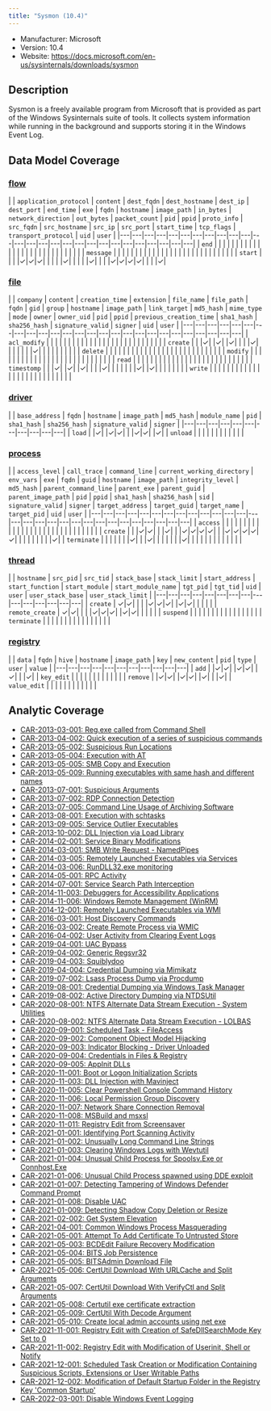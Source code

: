 ```yaml
---
title: "Sysmon (10.4)"
---
```


- Manufacturer: Microsoft
- Version: 10.4
- Website: https://docs.microsoft.com/en-us/sysinternals/downloads/sysmon


## Description
Sysmon is a freely available program from Microsoft that is provided as part of the Windows Sysinternals suite of tools. It collects system information while running in the background and supports storing it in the Windows Event Log.



## Data Model Coverage

### [flow](../data_model/flow)

| | `application_protocol` | `content` | `dest_fqdn` | `dest_hostname` | `dest_ip` | `dest_port` | `end_time` | `exe` | `fqdn` | `hostname` | `image_path` | `in_bytes` | `network_direction` | `out_bytes` | `packet_count` | `pid` | `ppid` | `proto_info` | `src_fqdn` | `src_hostname` | `src_ip` | `src_port` | `start_time` | `tcp_flags` | `transport_protocol` | `uid` | `user` |
|---|---|---|---|---|---|---|---|---|---|---|---|---|---|---|---|---|---|---|---|---|---|---|---|---|---|---|
| `end` |  | | | | | | | | | | | | | | | | | | | | | | | | | | |
| `message` |  | | | | | | | | | | | | | | | | | | | | | | | | | | |
| `start` |  | | |✓|✓|✓| | | | |✓| | | | |✓| | | |✓|✓|✓|✓| | | |✓|

### [file](../data_model/file)

| | `company` | `content` | `creation_time` | `extension` | `file_name` | `file_path` | `fqdn` | `gid` | `group` | `hostname` | `image_path` | `link_target` | `md5_hash` | `mime_type` | `mode` | `owner` | `owner_uid` | `pid` | `ppid` | `previous_creation_time` | `sha1_hash` | `sha256_hash` | `signature_valid` | `signer` | `uid` | `user` |
|---|---|---|---|---|---|---|---|---|---|---|---|---|---|---|---|---|---|---|---|---|---|---|---|---|---|
| `acl_modify` |  | | | | | | | | | | | | | | | | | | | | | | | | | |
| `create` |  | |✓| |✓| |✓| | | |✓| | | | | | |✓| | | | | | | | |
| `delete` |  | | | | | | | | | | | | | | | | | | | | | | | | | |
| `modify` |  | | | | | | | | | | | | | | | | | | | | | | | | | |
| `read` |  | | | | | | | | | | | | | | | | | | | | | | | | | |
| `timestomp` |  | |✓| |✓| |✓| | | |✓| | | | | | |✓| |✓| | | | | | |
| `write` |  | | | | | | | | | | | | | | | | | | | | | | | | | |

### [driver](../data_model/driver)

| | `base_address` | `fqdn` | `hostname` | `image_path` | `md5_hash` | `module_name` | `pid` | `sha1_hash` | `sha256_hash` | `signature_valid` | `signer` |
|---|---|---|---|---|---|---|---|---|---|---|
| `load` |  |✓| |✓|✓| | |✓|✓| |✓|
| `unload` |  | | | | | | | | | | |

### [process](../data_model/process)

| | `access_level` | `call_trace` | `command_line` | `current_working_directory` | `env_vars` | `exe` | `fqdn` | `guid` | `hostname` | `image_path` | `integrity_level` | `md5_hash` | `parent_command_line` | `parent_exe` | `parent_guid` | `parent_image_path` | `pid` | `ppid` | `sha1_hash` | `sha256_hash` | `sid` | `signature_valid` | `signer` | `target_address` | `target_guid` | `target_name` | `target_pid` | `uid` | `user` |
|---|---|---|---|---|---|---|---|---|---|---|---|---|---|---|---|---|---|---|---|---|---|---|---|---|---|---|---|---|
| `access` |  | | | | | | | | | | | | | | | | | | | | | | | | | | | | |
| `create` |  | |✓|✓| | |✓| | |✓|✓|✓|✓| | |✓|✓|✓|✓|✓| | | | | | | | |✓|
| `terminate` |  | | | | | |✓| | |✓| | | | | | |✓| | | | | | | | | | | | |

### [thread](../data_model/thread)

| | `hostname` | `src_pid` | `src_tid` | `stack_base` | `stack_limit` | `start_address` | `start_function` | `start_module` | `start_module_name` | `tgt_pid` | `tgt_tid` | `uid` | `user` | `user_stack_base` | `user_stack_limit` |
|---|---|---|---|---|---|---|---|---|---|---|---|---|---|---|
| `create` | ✓|✓| | | |✓|✓|✓| |✓|✓| | | | |
| `remote_create` | ✓|✓| | | |✓|✓|✓| |✓|✓| | | | |
| `suspend` |  | | | | | | | | | | | | | | |
| `terminate` |  | | | | | | | | | | | | | | |

### [registry](../data_model/registry)

| | `data` | `fqdn` | `hive` | `hostname` | `image_path` | `key` | `new_content` | `pid` | `type` | `user` | `value` |
|---|---|---|---|---|---|---|---|---|---|---|
| `add` |  |✓|✓| |✓|✓| |✓| | |✓|
| `key_edit` |  | | | | | | | | | | |
| `remove` |  |✓|✓| |✓|✓| |✓| | |✓|
| `value_edit` |  | | | | | | | | | | |




## Analytic Coverage

 - [CAR-2013-03-001: Reg.exe called from Command Shell](../analytics/CAR-2013-03-001)
 - [CAR-2013-04-002: Quick execution of a series of suspicious commands](../analytics/CAR-2013-04-002)
 - [CAR-2013-05-002: Suspicious Run Locations](../analytics/CAR-2013-05-002)
 - [CAR-2013-05-004: Execution with AT](../analytics/CAR-2013-05-004)
 - [CAR-2013-05-005: SMB Copy and Execution](../analytics/CAR-2013-05-005)
 - [CAR-2013-05-009: Running executables with same hash and different names](../analytics/CAR-2013-05-009)
 - [CAR-2013-07-001: Suspicious Arguments](../analytics/CAR-2013-07-001)
 - [CAR-2013-07-002: RDP Connection Detection](../analytics/CAR-2013-07-002)
 - [CAR-2013-07-005: Command Line Usage of Archiving Software](../analytics/CAR-2013-07-005)
 - [CAR-2013-08-001: Execution with schtasks](../analytics/CAR-2013-08-001)
 - [CAR-2013-09-005: Service Outlier Executables](../analytics/CAR-2013-09-005)
 - [CAR-2013-10-002: DLL Injection via Load Library](../analytics/CAR-2013-10-002)
 - [CAR-2014-02-001: Service Binary Modifications](../analytics/CAR-2014-02-001)
 - [CAR-2014-03-001: SMB Write Request - NamedPipes](../analytics/CAR-2014-03-001)
 - [CAR-2014-03-005: Remotely Launched Executables via Services](../analytics/CAR-2014-03-005)
 - [CAR-2014-03-006: RunDLL32.exe monitoring](../analytics/CAR-2014-03-006)
 - [CAR-2014-05-001: RPC Activity](../analytics/CAR-2014-05-001)
 - [CAR-2014-07-001: Service Search Path Interception](../analytics/CAR-2014-07-001)
 - [CAR-2014-11-003: Debuggers for Accessibility Applications](../analytics/CAR-2014-11-003)
 - [CAR-2014-11-006: Windows Remote Management (WinRM)](../analytics/CAR-2014-11-006)
 - [CAR-2014-12-001: Remotely Launched Executables via WMI](../analytics/CAR-2014-12-001)
 - [CAR-2016-03-001: Host Discovery Commands](../analytics/CAR-2016-03-001)
 - [CAR-2016-03-002: Create Remote Process via WMIC](../analytics/CAR-2016-03-002)
 - [CAR-2016-04-002: User Activity from Clearing Event Logs](../analytics/CAR-2016-04-002)
 - [CAR-2019-04-001: UAC Bypass](../analytics/CAR-2019-04-001)
 - [CAR-2019-04-002: Generic Regsvr32](../analytics/CAR-2019-04-002)
 - [CAR-2019-04-003: Squiblydoo](../analytics/CAR-2019-04-003)
 - [CAR-2019-04-004: Credential Dumping via Mimikatz](../analytics/CAR-2019-04-004)
 - [CAR-2019-07-002: Lsass Process Dump via Procdump](../analytics/CAR-2019-07-002)
 - [CAR-2019-08-001: Credential Dumping via Windows Task Manager](../analytics/CAR-2019-08-001)
 - [CAR-2019-08-002: Active Directory Dumping via NTDSUtil](../analytics/CAR-2019-08-002)
 - [CAR-2020-08-001: NTFS Alternate Data Stream Execution - System Utilities](../analytics/CAR-2020-08-001)
 - [CAR-2020-08-002: NTFS Alternate Data Stream Execution - LOLBAS](../analytics/CAR-2020-08-002)
 - [CAR-2020-09-001: Scheduled Task - FileAccess](../analytics/CAR-2020-09-001)
 - [CAR-2020-09-002: Component Object Model Hijacking](../analytics/CAR-2020-09-002)
 - [CAR-2020-09-003: Indicator Blocking - Driver Unloaded](../analytics/CAR-2020-09-003)
 - [CAR-2020-09-004: Credentials in Files & Registry](../analytics/CAR-2020-09-004)
 - [CAR-2020-09-005: AppInit DLLs](../analytics/CAR-2020-09-005)
 - [CAR-2020-11-001: Boot or Logon Initialization Scripts](../analytics/CAR-2020-11-001)
 - [CAR-2020-11-003: DLL Injection with Mavinject](../analytics/CAR-2020-11-003)
 - [CAR-2020-11-005: Clear Powershell Console Command History](../analytics/CAR-2020-11-005)
 - [CAR-2020-11-006: Local Permission Group Discovery](../analytics/CAR-2020-11-006)
 - [CAR-2020-11-007: Network Share Connection Removal](../analytics/CAR-2020-11-007)
 - [CAR-2020-11-008: MSBuild and msxsl](../analytics/CAR-2020-11-008)
 - [CAR-2020-11-011: Registry Edit from Screensaver](../analytics/CAR-2020-11-011)
 - [CAR-2021-01-001: Identifying Port Scanning Activity](../analytics/CAR-2021-01-001)
 - [CAR-2021-01-002: Unusually Long Command Line Strings](../analytics/CAR-2021-01-002)
 - [CAR-2021-01-003: Clearing Windows Logs with Wevtutil](../analytics/CAR-2021-01-003)
 - [CAR-2021-01-004: Unusual Child Process for Spoolsv.Exe or Connhost.Exe](../analytics/CAR-2021-01-004)
 - [CAR-2021-01-006: Unusual Child Process spawned using DDE exploit](../analytics/CAR-2021-01-006)
 - [CAR-2021-01-007: Detecting Tampering of Windows Defender Command Prompt](../analytics/CAR-2021-01-007)
 - [CAR-2021-01-008: Disable UAC](../analytics/CAR-2021-01-008)
 - [CAR-2021-01-009: Detecting Shadow Copy Deletion or Resize](../analytics/CAR-2021-01-009)
 - [CAR-2021-02-002: Get System Elevation](../analytics/CAR-2021-02-002)
 - [CAR-2021-04-001: Common Windows Process Masquerading](../analytics/CAR-2021-04-001)
 - [CAR-2021-05-001: Attempt To Add Certificate To Untrusted Store](../analytics/CAR-2021-05-001)
 - [CAR-2021-05-003: BCDEdit Failure Recovery Modification](../analytics/CAR-2021-05-003)
 - [CAR-2021-05-004: BITS Job Persistence](../analytics/CAR-2021-05-004)
 - [CAR-2021-05-005: BITSAdmin Download File](../analytics/CAR-2021-05-005)
 - [CAR-2021-05-006: CertUtil Download With URLCache and Split Arguments](../analytics/CAR-2021-05-006)
 - [CAR-2021-05-007: CertUtil Download With VerifyCtl and Split Arguments](../analytics/CAR-2021-05-007)
 - [CAR-2021-05-008: Certutil exe certificate extraction](../analytics/CAR-2021-05-008)
 - [CAR-2021-05-009: CertUtil With Decode Argument](../analytics/CAR-2021-05-009)
 - [CAR-2021-05-010: Create local admin accounts using net exe](../analytics/CAR-2021-05-010)
 - [CAR-2021-11-001: Registry Edit with Creation of SafeDllSearchMode Key Set to 0](../analytics/CAR-2021-11-001)
 - [CAR-2021-11-002: Registry Edit with Modification of Userinit, Shell or Notify](../analytics/CAR-2021-11-002)
 - [CAR-2021-12-001: Scheduled Task Creation or Modification Containing Suspicious Scripts, Extensions or User Writable Paths](../analytics/CAR-2021-12-001)
 - [CAR-2021-12-002: Modification of Default Startup Folder in the Registry Key 'Common Startup'](../analytics/CAR-2021-12-002)
 - [CAR-2022-03-001: Disable Windows Event Logging](../analytics/CAR-2022-03-001)
